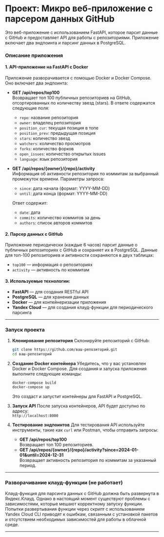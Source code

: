 # Проект: Микро веб-приложение с парсером данных GitHub

Это веб-приложение с использованием FastAPI, которое парсит данные с GitHub и предоставляет API для работы с репозиториями. Приложение включает два эндпоинта и парсинг данных в PostgreSQL.

### Описание приложения

#### 1. API-приложение на FastAPI с Docker
Приложение разворачивается с помощью Docker и Docker Compose. Оно включает два эндпоинта:

- **GET /api/repos/top100**  
  Возвращает топ 100 публичных репозиториев на GitHub, отсортированных по количеству звезд (stars). В ответе содержатся следующие поля:
  - `repo`: название репозитория
  - `owner`: владелец репозитория
  - `position_cur`: текущая позиция в топе
  - `position_prev`: предыдущая позиция
  - `stars`: количество звезд
  - `watchers`: количество просмотров
  - `forks`: количество форков
  - `open_issues`: количество открытых issues
  - `language`: язык репозитория

- **GET /api/repos/{owner}/{repo}/activity**  
  Информация об активности репозитория по коммитам за выбранный промежуток времени. Параметры запроса:
  - `since`: дата начала (формат: YYYY-MM-DD)
  - `until`: дата конца (формат: YYYY-MM-DD)

  Ответ содержит:
  - `date`: дата
  - `commits`: количество коммитов за день
  - `authors`: список авторов коммитов

#### 2. Парсер данных с GitHub
Приложение периодически (каждые 6 часов) парсит данные о публичных репозиториях с GitHub и сохраняет их в PostgreSQL. Данные для топ-100 репозиториев и активности сохраняются в двух таблицах:
- `top100` — информация о репозиториях
- `activity` — активность по коммитам

#### 3. Используемые технологии:
- **FastAPI** — для создания RESTful API
- **PostgreSQL** — для хранения данных
- **Docker** — для контейнеризации приложения
- **Yandex Cloud** — для создания клауд-функции для периодического парсинга

---

### Запуск проекта

1. **Клонирование репозитория**
   Склонируйте репозиторий с GitHub:
   ```bash
   git clone https://github.com/ваш-репозиторий.git
   cd ваш-репозиторий
   ```

2. **Создание Docker контейнера**
   Убедитесь, что у вас установлен Docker и Docker Compose. Для создания и запуска приложения выполните следующие команды:
   ```bash
   docker-compose build
   docker-compose up
   ```

   Это создаст и запустит контейнеры для FastAPI и PostgreSQL.

3. **Запуск API**
   После запуска контейнеров, API будет доступно по адресу:  
   `http://localhost:8000`

4. **Тестирование эндпоинтов**
   Для тестирования API используйте инструменты, такие как `curl` или Postman, чтобы отправить запросы:
   - **GET /api/repos/top100**  
     Возвращает топ 100 репозиториев.
   - **GET /api/repos/{owner}/{repo}/activity?since=2024-01-01&until=2024-12-31**  
     Возвращает активность репозитория по коммитам за указанный период.

---

### Разворачивание клауд-функции (не работает)

Клауд-функция для парсинга данных с GitHub должна быть развернута в Яндекс.Клауд. Однако в настоящий момент существуют проблемы с зависимостями, которые мешают корректному запуску функции. Попытки развертывания функции через скрипт с использованием Yandex Cloud CLI приводят к ошибкам, связанным с установкой пакетов и отсутствием необходимых зависимостей для работы в облачной среде.

---
